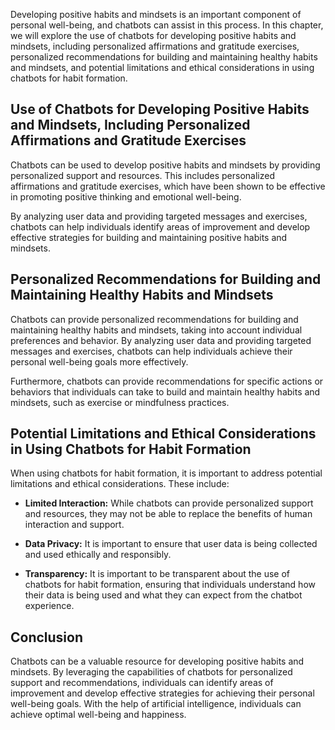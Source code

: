 

Developing positive habits and mindsets is an important component of personal well-being, and chatbots can assist in this process. In this chapter, we will explore the use of chatbots for developing positive habits and mindsets, including personalized affirmations and gratitude exercises, personalized recommendations for building and maintaining healthy habits and mindsets, and potential limitations and ethical considerations in using chatbots for habit formation.

Use of Chatbots for Developing Positive Habits and Mindsets, Including Personalized Affirmations and Gratitude Exercises
------------------------------------------------------------------------------------------------------------------------

Chatbots can be used to develop positive habits and mindsets by providing personalized support and resources. This includes personalized affirmations and gratitude exercises, which have been shown to be effective in promoting positive thinking and emotional well-being.

By analyzing user data and providing targeted messages and exercises, chatbots can help individuals identify areas of improvement and develop effective strategies for building and maintaining positive habits and mindsets.

Personalized Recommendations for Building and Maintaining Healthy Habits and Mindsets
-------------------------------------------------------------------------------------

Chatbots can provide personalized recommendations for building and maintaining healthy habits and mindsets, taking into account individual preferences and behavior. By analyzing user data and providing targeted messages and exercises, chatbots can help individuals achieve their personal well-being goals more effectively.

Furthermore, chatbots can provide recommendations for specific actions or behaviors that individuals can take to build and maintain healthy habits and mindsets, such as exercise or mindfulness practices.

Potential Limitations and Ethical Considerations in Using Chatbots for Habit Formation
--------------------------------------------------------------------------------------

When using chatbots for habit formation, it is important to address potential limitations and ethical considerations. These include:

* **Limited Interaction:** While chatbots can provide personalized support and resources, they may not be able to replace the benefits of human interaction and support.

* **Data Privacy:** It is important to ensure that user data is being collected and used ethically and responsibly.

* **Transparency:** It is important to be transparent about the use of chatbots for habit formation, ensuring that individuals understand how their data is being used and what they can expect from the chatbot experience.

Conclusion
----------

Chatbots can be a valuable resource for developing positive habits and mindsets. By leveraging the capabilities of chatbots for personalized support and recommendations, individuals can identify areas of improvement and develop effective strategies for achieving their personal well-being goals. With the help of artificial intelligence, individuals can achieve optimal well-being and happiness.
